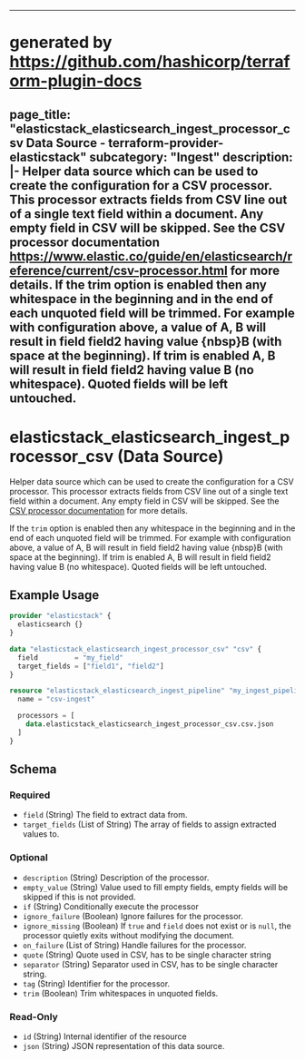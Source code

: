 
---
# generated by https://github.com/hashicorp/terraform-plugin-docs
page_title: "elasticstack_elasticsearch_ingest_processor_csv Data Source - terraform-provider-elasticstack"
subcategory: "Ingest"
description: |-
  Helper data source which can be used to create the configuration for a CSV processor. This processor extracts fields from CSV line out of a single text field within a document. Any empty field in CSV will be skipped. See the CSV processor documentation https://www.elastic.co/guide/en/elasticsearch/reference/current/csv-processor.html for more details.
  If the trim option is enabled then any whitespace in the beginning and in the end of each unquoted field will be trimmed. For example with configuration above, a value of A, B will result in field field2 having value {nbsp}B (with space at the beginning). If trim is enabled A, B will result in field field2 having value B (no whitespace). Quoted fields will be left untouched.
---

# elasticstack_elasticsearch_ingest_processor_csv (Data Source)

Helper data source which can be used to create the configuration for a CSV processor. This processor extracts fields from CSV line out of a single text field within a document. Any empty field in CSV will be skipped. See the [CSV processor documentation](https://www.elastic.co/guide/en/elasticsearch/reference/current/csv-processor.html) for more details.

If the `trim` option is enabled then any whitespace in the beginning and in the end of each unquoted field will be trimmed. For example with configuration above, a value of A, B will result in field field2 having value {nbsp}B (with space at the beginning). If trim is enabled A, B will result in field field2 having value B (no whitespace). Quoted fields will be left untouched.

## Example Usage

```terraform
provider "elasticstack" {
  elasticsearch {}
}

data "elasticstack_elasticsearch_ingest_processor_csv" "csv" {
  field         = "my_field"
  target_fields = ["field1", "field2"]
}

resource "elasticstack_elasticsearch_ingest_pipeline" "my_ingest_pipeline" {
  name = "csv-ingest"

  processors = [
    data.elasticstack_elasticsearch_ingest_processor_csv.csv.json
  ]
}
```

<!-- schema generated by tfplugindocs -->
## Schema

### Required

- `field` (String) The field to extract data from.
- `target_fields` (List of String) The array of fields to assign extracted values to.

### Optional

- `description` (String) Description of the processor.
- `empty_value` (String) Value used to fill empty fields, empty fields will be skipped if this is not provided.
- `if` (String) Conditionally execute the processor
- `ignore_failure` (Boolean) Ignore failures for the processor.
- `ignore_missing` (Boolean) If `true` and `field` does not exist or is `null`, the processor quietly exits without modifying the document.
- `on_failure` (List of String) Handle failures for the processor.
- `quote` (String) Quote used in CSV, has to be single character string
- `separator` (String) Separator used in CSV, has to be single character string.
- `tag` (String) Identifier for the processor.
- `trim` (Boolean) Trim whitespaces in unquoted fields.

### Read-Only

- `id` (String) Internal identifier of the resource
- `json` (String) JSON representation of this data source.
